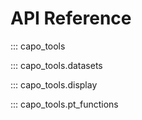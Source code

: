 # API Reference

::: capo_tools

::: capo_tools.datasets

::: capo_tools.display

::: capo_tools.pt_functions
